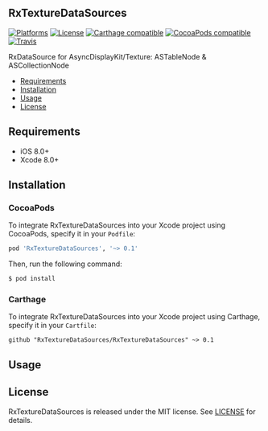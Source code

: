 ## RxTextureDataSources

[![Platforms](https://img.shields.io/cocoapods/p/RxTextureDataSources.svg)](https://cocoapods.org/pods/RxTextureDataSources)
[![License](https://img.shields.io/cocoapods/l/RxTextureDataSources.svg)](https://raw.githubusercontent.com/RxSwiftCommunity/RxTextureDataSources/master/LICENSE)
[![Carthage compatible](https://img.shields.io/badge/Carthage-compatible-4BC51D.svg?style=flat)](https://github.com/Carthage/Carthage)
[![CocoaPods compatible](https://img.shields.io/cocoapods/v/RxTextureDataSources.svg)](https://cocoapods.org/pods/RxTextureDataSources)
[![Travis](https://img.shields.io/travis/RxSwiftCommunity/RxTextureDataSources/master.svg)](https://travis-ci.org/RxSwiftCommunity/RxTextureDataSources/branches)

RxDataSource for AsyncDisplayKit/Texture: ASTableNode & ASCollectionNode

- [Requirements](#requirements)
- [Installation](#installation)
- [Usage](#usage)
- [License](#license)

## Requirements

- iOS 8.0+
- Xcode 8.0+

## Installation

### CocoaPods

To integrate RxTextureDataSources into your Xcode project using CocoaPods, specify it in your `Podfile`:

```ruby
pod 'RxTextureDataSources', '~> 0.1'
```

Then, run the following command:

```bash
$ pod install
```

### Carthage

To integrate RxTextureDataSources into your Xcode project using Carthage, specify it in your `Cartfile`:

```ogdl
github "RxTextureDataSources/RxTextureDataSources" ~> 0.1
```

## Usage

## License

RxTextureDataSources is released under the MIT license. See [LICENSE](https://github.com/RxSwiftCommunity/RxTextureDataSources/blob/master/LICENSE) for details.
